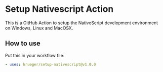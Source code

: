 # Setup Nativescript Action

This is a GitHub Action to setup the NativeScript development environment on Windows, Linux and MacOSX.

## How to use

Put this in your workflow file:
```yml
- uses: hrueger/setup-nativescript@v1.0.0
```